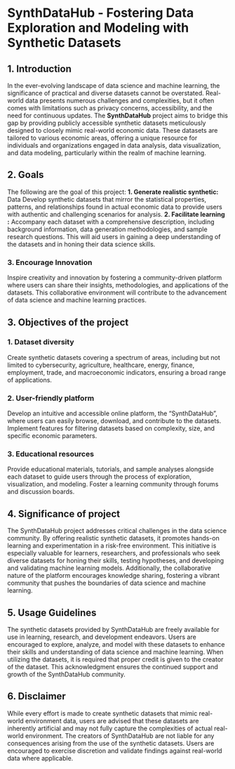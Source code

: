 # SynthDataHub - Fostering Data Exploration and Modeling with Synthetic Datasets

## 1.	Introduction
In the ever-evolving landscape of data science and machine learning, the significance of practical and diverse datasets cannot be overstated. Real-world data presents numerous challenges and complexities, but it often comes with limitations such as privacy concerns, accessibility, and the need for continuous updates. The **SynthDataHub** project aims to bridge this gap by providing publicly accessible synthetic datasets meticulously designed to closely mimic real-world economic data. These datasets are tailored to various economic areas, offering a unique resource for individuals and organizations engaged in data analysis, data visualization, and data modeling, particularly within the realm of machine learning.

## 2.	Goals
The following are the goal of this project:
**1.	Generate realistic synthetic:**  Data Develop synthetic datasets that mirror the statistical properties, patterns, and relationships found in actual economic data to provide users with authentic and challenging scenarios for analysis.
**2.	Facilitate learning :** Accompany each dataset with a comprehensive description, including background information, data generation methodologies, and sample research questions. This will aid users in gaining a deep understanding of the datasets and in honing their data science skills.
### 3.	Encourage Innovation
Inspire creativity and innovation by fostering a community-driven platform where users can share their insights, methodologies, and applications of the datasets. This collaborative environment will contribute to the advancement of data science and machine learning practices.
## 3.	Objectives of the project
### 1.	Dataset diversity
Create synthetic datasets covering a spectrum of areas, including but not limited to cybersecurity, agriculture, healthcare, energy, finance, employment, trade, and macroeconomic indicators, ensuring a broad range of applications.
### 2.	User-friendly platform
Develop an intuitive and accessible online platform, the “SynthDataHub”, where users can easily browse, download, and contribute to the datasets. Implement features for filtering datasets based on complexity, size, and specific economic parameters.
### 3.	Educational resources
Provide educational materials, tutorials, and sample analyses alongside each dataset to guide users through the process of exploration, visualization, and modeling. Foster a learning community through forums and discussion boards.

## 4.	Significance of project
The SynthDataHub project addresses critical challenges in the data science community. By offering realistic synthetic datasets, it promotes hands-on learning and experimentation in a risk-free environment. This initiative is especially valuable for learners, researchers, and professionals who seek diverse datasets for honing their skills, testing hypotheses, and developing and validating machine learning models. Additionally, the collaborative nature of the platform encourages knowledge sharing, fostering a vibrant community that pushes the boundaries of data science and machine learning.

## 5.	Usage Guidelines
The synthetic datasets provided by SynthDataHub are freely available for use in learning, research, and development endeavors. Users are encouraged to explore, analyze, and model with these datasets to enhance their skills and understanding of data science and machine learning. When utilizing the datasets, it is required that proper credit is given to the creator of the dataset. This acknowledgment ensures the continued support and growth of the SynthDataHub community.

## 6.	Disclaimer
While every effort is made to create synthetic datasets that mimic real-world environment data, users are advised that these datasets are inherently artificial and may not fully capture the complexities of actual real-world environment. The creators of SynthDataHub are not liable for any consequences arising from the use of the synthetic datasets. Users are encouraged to exercise discretion and validate findings against real-world data where applicable. 
